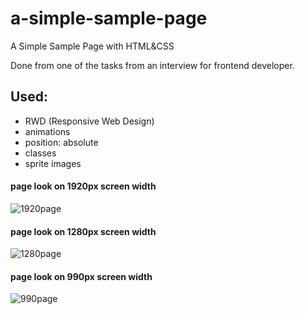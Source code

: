 # a-simple-sample-page
 A Simple Sample Page with HTML&amp;CSS
 
 Done from one of the tasks from an interview for frontend developer.


## Used:
- RWD (Responsive Web Design)
- animations
- position: absolute
- classes
- sprite images



#### page look on 1920px screen width
![1920page](https://github.com/PetKatt/a-simple-sample-page/blob/master/img/1920.jpg)

#### page look on 1280px screen width
![1280page](https://github.com/PetKatt/a-simple-sample-page/blob/master/img/1280.jpg)

#### page look on 990px screen width
![990page](https://github.com/PetKatt/a-simple-sample-page/blob/master/img/990.jpg)
